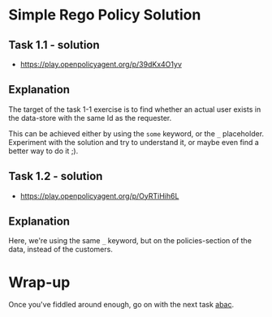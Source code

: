 # Simple Rego Policy Solution
## Task 1.1 - solution
* https://play.openpolicyagent.org/p/39dKx4O1yv

## Explanation
The target of the task 1-1 exercise is to find whether an actual user exists in the data-store with the same Id as the requester.

This can be achieved either by using the `some` keyword, or the `_` placeholder. Experiment with the solution and try to understand it, or maybe even find a better way to do it ;).

## Task 1.2 - solution
* https://play.openpolicyagent.org/p/OyRTiHih6L

## Explanation
Here, we're using the same `_` keyword, but on the policies-section of the data, instead of the customers.

# Wrap-up
Once you've fiddled around enough, go on with the next task [abac](../../02_abac/README.md).